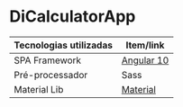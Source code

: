 # DiCalculatorApp

Tecnologias utilizadas | Item/link
------------ | -------------
SPA Framework | [Angular 10](https://angular.io/docs)
Pré-processador | Sass
Material Lib | [Material](https://material.angular.io/)
